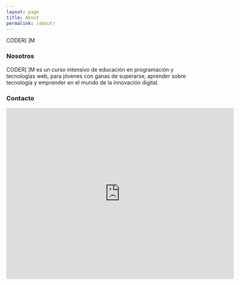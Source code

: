 ```yaml
---
layout: page
title: About
permalink: /about/
---
```


CODER[ ]M

### Nosotros

CODER[ ]M es un curso intensivo de educación en programación y tecnologías web, para jóvenes con ganas de superarse, aprender sobre tecnología y emprender en el mundo de la innovación digital.

### Contacto

<iframe src="https://www.google.com/maps/embed?pb=!1m18!1m12!1m3!1d3762.77014462977!2d-99.16279248506586!3d19.42233488689019!2m3!1f0!2f0!3f0!3m2!1i1024!2i768!4f13.1!3m3!1m2!1s0x85d1ff396bbfcd7d%3A0xe0c8e5d0cffd0f43!2sNativo+Digital!5e0!3m2!1ses!2smx!4v1534060324896" width="600" height="450" frameborder="0" style="border:0" allowfullscreen></iframe>
